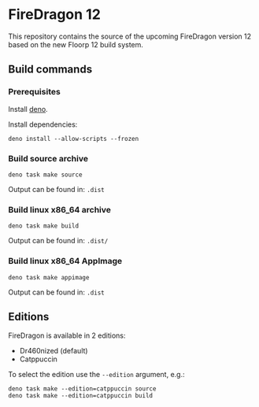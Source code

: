 # FireDragon 12

This repository contains the source of the upcoming FireDragon version 12 based on the new Floorp 12 build system.

## Build commands

### Prerequisites

Install [deno](https://docs.deno.com/).

Install dependencies:

``` shell
deno install --allow-scripts --frozen
```

### Build source archive

``` shell
deno task make source
```

Output can be found in: `.dist`

### Build linux x86_64 archive

``` shell
deno task make build
```

Output can be found in: `.dist/`

### Build linux x86_64 AppImage

``` shell
deno task make appimage
```

Output can be found in: `.dist`

## Editions

FireDragon is available in 2 editions:

- Dr460nized (default)
- Catppuccin

To select the edition use the `--edition` argument, e.g.:

``` shell
deno task make --edition=catppuccin source
deno task make --edition=catppuccin build
```
